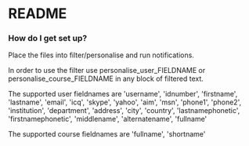 # README #

### How do I get set up? ###

Place the files into filter/personalise and run notifications.

In order to use the filter use personalise_user_FIELDNAME or personalise_course_FIELDNAME in any block of filtered text.

The supported user fieldnames are
            'username',
            'idnumber',
            'firstname',
            'lastname',
            'email',
            'icq',
            'skype',
            'yahoo',
            'aim',
            'msn',
            'phone1',
            'phone2',
            'institution',
            'department',
            'address',
            'city',
            'country',
            'lastnamephonetic',
            'firstnamephonetic',
            'middlename',
            'alternatename',
            'fullname'

The supported course fieldnames are
            'fullname',
            'shortname'